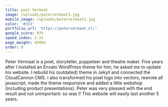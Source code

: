 ```yaml
---
title: poet Vermaat
image: /uploads/petervermaat1.jpg
mobile_image: /uploads/petervermaat2.jpg
color: '#333'
portfolio_url: 'https://petervermaat.nl/'
google_score: 97%
speed_index: 2.2s
page_weight: 450kb
order: 0
---
```


Peter Vermaat is a poet, storyteller, puppeteer and theatre maker. Five years after I installed an Envato WordPress theme for him, he asked me to update his website. I rebuild his (outdated) theme in Jekyll and connected the CloudCannon CMS. I also transformed his pixel logo into vectors, rewrote all javascript, made the theme responsive and added a little webshop (including product presentations). Peter was very pleased with the end result and not unimportant: so was I! This website will easily last another 5 years.
